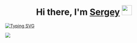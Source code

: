 
<h1 align="center">Hi there, I'm <a href="https://daniilshat.ru/" target="_blank">Sergey</a> 
<img src="https://github.com/blackcater/blackcater/raw/main/images/Hi.gif" height="32"/></h1>



[![Typing SVG](https://readme-typing-svg.herokuapp.com?color=%2336BCF7&lines=I+am+a+QA+engineer)](https://git.io/typing-svg)

![](https://github-profile-summary-cards.vercel.app/api/cards/profile-details?username=qasniffer0&theme=solarized_dark)



